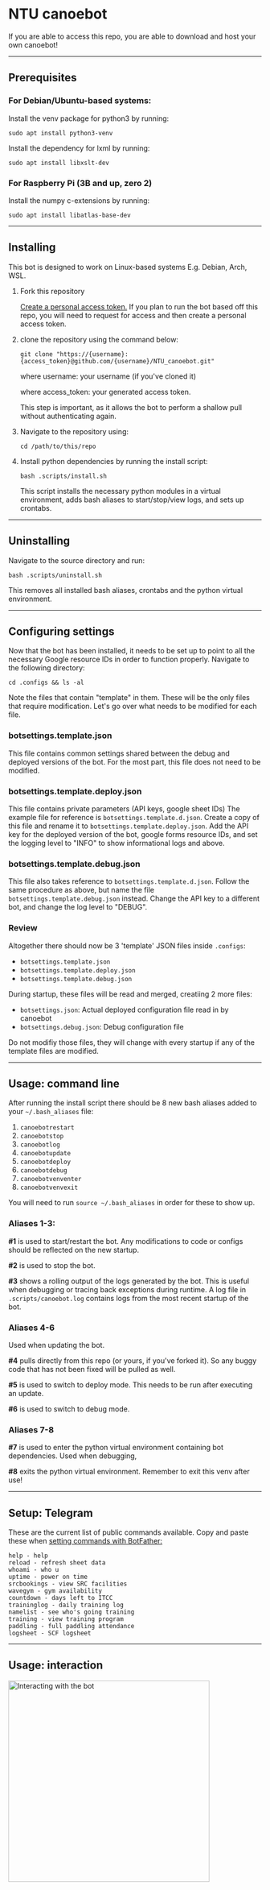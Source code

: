 # NTU canoebot
If you are able to access this repo, you are able to download and host your own canoebot!

---
## Prerequisites

### For Debian/Ubuntu-based systems:
Install the venv package for python3 by running:

`sudo apt install python3-venv`

Install the dependency for lxml by running:

`sudo apt install libxslt-dev`

### For Raspberry Pi (3B and up, zero 2)
Install the numpy c-extensions by running:

`sudo apt install libatlas-base-dev`

---

## Installing
This bot is designed to work on Linux-based systems E.g. Debian, Arch, WSL.
1. Fork this repository

    [Create a personal access token.](https://docs.github.com/en/authentication/keeping-your-account-and-data-secure/creating-a-personal-access-token#creating-a-token)
    If you plan to run the bot based off this repo, you will need to request for
    access and then create a personal access token.

2. clone the repository using the command below:

    `git clone "https://{username}:{access_token}@github.com/{username}/NTU_canoebot.git"`

    where username: your username (if you've cloned it)

    where access_token: your generated access token.

    This step is important, as it allows the bot to perform a shallow pull
    without authenticating again.

3. Navigate to the repository using:

    `cd /path/to/this/repo`

4. Install python dependencies by running the install script:

    `bash .scripts/install.sh`

    This script installs the necessary python modules in a virtual environment,
    adds bash aliases to start/stop/view logs, and sets up crontabs.

---

## Uninstalling
Navigate to the source directory and run:

`bash .scripts/uninstall.sh`

This removes all installed bash aliases, crontabs and the python virtual environment.

---

## Configuring settings
Now that the bot has been installed, it needs to be set up to point to all the necessary Google resource IDs in order to function properly.
Navigate to the following directory:

`cd .configs && ls -al`

Note the files that contain "template" in them.
These will be the only files that require modification.
Let's go over what needs to be modified for each file.

### botsettings.template.json
This file contains common settings shared between the debug and deployed versions of the bot.
For the most part, this file does not need to be modified.

### botsettings.template.deploy.json
This file contains private parameters (API keys, google sheet IDs)
The example file for reference is `botsettings.template.d.json`.
Create a copy of this file and rename it to `botsettings.template.deploy.json`.
Add the API key for the deployed version of the bot, google forms resource IDs, and set the logging level to "INFO" to show informational logs and above.

### botsettings.template.debug.json
This file also takes reference to `botsettings.template.d.json`.
Follow the same procedure as above, but name the file `botsettings.template.debug.json` instead.
Change the API key to a different bot, and change the log level to "DEBUG".

### Review
Altogether there should now be 3 'template' JSON files inside `.configs`:
- `botsettings.template.json`
- `botsettings.template.deploy.json`
- `botsettings.template.debug.json`

During startup, these files will be read and merged, creatiing 2 more files:
- `botsettings.json`: Actual deployed configuration file read in by canoebot
- `botsettings.debug.json`: Debug configuration file

Do not modifiy those files, they will change with every startup if any of the template files are modified.

---

## Usage: command line
After running the install script there should be 8 new bash aliases added to your `~/.bash_aliases` file:

1. `canoebotrestart`
2. `canoebotstop`
3. `canoebotlog`
4. `canoebotupdate`
5. `canoebotdeploy`
6. `canoebotdebug`
7. `canoebotvenventer`
8. `canoebotvenvexit`

You will need to run `source ~/.bash_aliases` in order for these to show up.

### Aliases 1-3:
**#1** is used to start/restart the bot.
Any modifications to code or configs should be reflected on the new startup.

**#2** is used to stop the bot.

**#3** shows a rolling output of the logs generated by the bot.
This is useful when debugging or tracing back exceptions during runtime.
A log file in `.scripts/canoebot.log` contains logs from the most recent
startup of the bot.

### Aliases 4-6
Used when updating the bot.

**#4** pulls directly from this repo (or yours, if you've forked it).
So any buggy code that has not been fixed will be pulled as well.

**#5** is used to switch to deploy mode. This needs to be run after executing
an update.

**#6** is used to switch to debug mode.

### Aliases 7-8
**#7** is used to enter the python virtual environment containing bot
dependencies. Used when debugging,

**#8** exits the python virtual environment. Remember to exit this venv after
use!

---

## Setup: Telegram
These are the current list of public commands available. Copy and paste these when [setting commands with BotFather:](https://core.telegram.org/bots#botfather-commands)

    help - help
    reload - refresh sheet data
    whoami - who u
    uptime - power on time
    srcbookings - view SRC facilities
    wavegym - gym availability
    countdown - days left to ITCC
    traininglog - daily training log
    namelist - see who's going training
    training - view training program
    paddling - full paddling attendance
    logsheet - SCF logsheet

---

## Usage: interaction

<img src=".media/canoebot_interaction_512p.gif" alt="Interacting with the bot" width="400"/>

